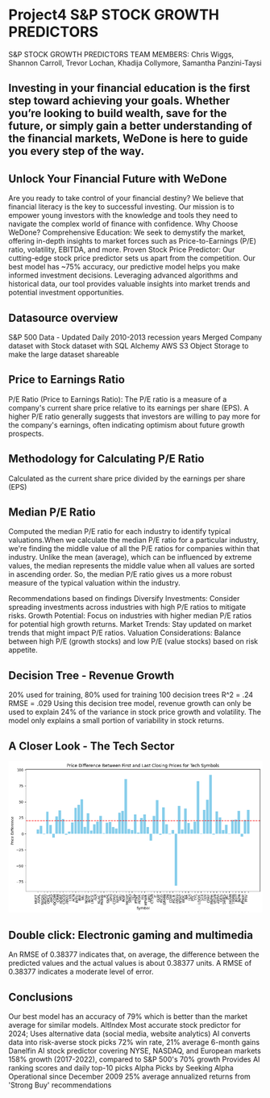 # Project4 S&P STOCK GROWTH PREDICTORS
S&P STOCK GROWTH PREDICTORS
TEAM MEMBERS: Chris Wiggs, Shannon Carroll, Trevor Lochan, Khadija Collymore, Samantha Panzini-Taysi

## Investing in your financial education is the first step toward achieving your goals. Whether you’re looking to build wealth, save for the future, or simply gain a better understanding of the financial markets, WeDone is here to guide you every step of the way.

## Unlock Your Financial Future with WeDone
Are you ready to take control of your financial destiny? We believe that financial literacy is the key to successful investing. Our mission is to empower young investors with the knowledge and tools they need to navigate the complex world of finance with confidence.
Why Choose WeDone?
Comprehensive Education: We seek to demystify the market, offering in-depth insights to market forces such as Price-to-Earnings (P/E) ratio, volatility, EBITDA, and more. 
Proven Stock Price Predictor: Our cutting-edge stock price predictor sets us apart from the competition. Our best model has ~75% accuracy, our predictive model helps you make informed investment decisions. Leveraging advanced algorithms and historical data, our tool provides valuable insights into market trends and potential investment opportunities.

## Datasource overview
S&P 500 Data - Updated Daily
2010-2013 recession years 
Merged Company dataset with Stock dataset with SQL Alchemy
AWS S3 Object Storage to make the large dataset shareable

## Price to Earnings Ratio 
P/E Ratio (Price to Earnings Ratio): The P/E ratio is a measure of a company's current share price relative to its earnings per share (EPS). A higher P/E ratio generally suggests that investors are willing to pay more for the company's earnings, often indicating optimism about future growth prospects.
                
## Methodology for Calculating P/E Ratio
Calculated as the current share price divided by the earnings per share (EPS)

## Median P/E Ratio
Computed the median P/E ratio for each industry to identify typical valuations.When we calculate the median P/E ratio for a particular industry, we're finding the middle value of all the P/E ratios for companies within that industry. Unlike the mean (average), which can be influenced by extreme values, the median represents the middle value when all values are sorted in ascending order. So, the median P/E ratio gives us a more robust measure of the typical valuation within the industry.

Recommendations based on findings
Diversify Investments: Consider spreading investments across industries with high P/E ratios to mitigate risks.
Growth Potential: Focus on industries with higher median P/E ratios for potential high growth returns. Market Trends: Stay updated on market trends that might impact P/E ratios. Valuation Considerations: Balance between high P/E (growth stocks) and low P/E (value stocks) based on risk appetite.

## Decision Tree - Revenue Growth 
20% used for training, 80% used for training
100 decision trees
R^2 = .24       RMSE = .029
Using this decision tree model, revenue growth can only be used to explain 24% of the variance in stock price growth and volatility. The model only explains a small portion of variability in stock returns.

## A Closer Look - The Tech Sector
![bar graph](https://github.com/shcarroll98/Project4/blob/main/Graphs/price%20diff.png)
## Double click: Electronic gaming and multimedia
An RMSE of 0.38377 indicates that, on average, the difference between the predicted values and the actual values is about 0.38377 units. A RMSE of 0.38377 indicates a moderate level of error.

## Conclusions
Our best model has an accuracy of 79% which is better than the market average for similar models.
AltIndex
Most accurate stock predictor for 2024; Uses alternative data (social media, website analytics)
AI converts data into risk-averse stock picks
72% win rate, 21% average 6-month gains
Danelfin
AI stock predictor covering NYSE, NASDAQ, and European markets
158% growth (2017-2022), compared to S&P 500's 70% growth
Provides AI ranking scores and daily top-10 picks
Alpha Picks by Seeking Alpha
Operational since December 2009
25% average annualized returns from 'Strong Buy' recommendations




